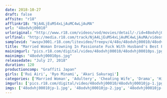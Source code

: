 ```yaml
---
date: 2018-10-27
draft: false
affsite: "r18"
afflinkr18: "NjA4LjEuMS4xLjAuMC4wLjAuMA"
url: "48odvhj00010"
urloriginal: "http://www.r18.com/videos/vod/movies/detail/-/id=48odvhj00010"
urlfinal: "http://media.r18.com/track/NjA4LjEuMS4xLjAuMC4wLjAuMA/videos/vod/movies/detail/-/id=48odvhj00010"
samplevid: "awspv3001.r18.com/litevideo/freepv/4/48o/48odvhj00010/48odvhj00010_dmb_w.mp4"
title: "Married Woman Drowning In Passionate Fuck With Husband's Best Friend"
mainimgurl: "pics.r18.com/digital/video/48odvhj00010/48odvhj00010ps.jpg"
mainimgs: "48odvhj00010ps.jpg"
releasedate: "July 27, 2018"
duration: 120
productioncomp: "Graffiti Japan"
girls: ['Rui Airi', 'Ryo Minami', 'Akari Sakuragi']
categories: ['Married Woman', 'Adultery', 'Cheating Wife', 'Drama', 'Hi-Def']
imgurls: ['pics.r18.com/digital/video/48odvhj00010/48odvhj00010jp-1.jpg', 'pics.r18.com/digital/video/48odvhj00010/48odvhj00010jp-2.jpg', 'pics.r18.com/digital/video/48odvhj00010/48odvhj00010jp-3.jpg', 'pics.r18.com/digital/video/48odvhj00010/48odvhj00010jp-4.jpg', 'pics.r18.com/digital/video/48odvhj00010/48odvhj00010jp-5.jpg', 'pics.r18.com/digital/video/48odvhj00010/48odvhj00010jp-6.jpg', 'pics.r18.com/digital/video/48odvhj00010/48odvhj00010jp-7.jpg', 'pics.r18.com/digital/video/48odvhj00010/48odvhj00010jp-8.jpg', 'pics.r18.com/digital/video/48odvhj00010/48odvhj00010jp-9.jpg', 'pics.r18.com/digital/video/48odvhj00010/48odvhj00010jp-10.jpg', 'pics.r18.com/digital/video/48odvhj00010/48odvhj00010jp-11.jpg', 'pics.r18.com/digital/video/48odvhj00010/48odvhj00010jp-12.jpg', 'pics.r18.com/digital/video/48odvhj00010/48odvhj00010jp-13.jpg', 'pics.r18.com/digital/video/48odvhj00010/48odvhj00010jp-14.jpg', 'pics.r18.com/digital/video/48odvhj00010/48odvhj00010jp-15.jpg', 'pics.r18.com/digital/video/48odvhj00010/48odvhj00010jp-16.jpg', 'pics.r18.com/digital/video/48odvhj00010/48odvhj00010jp-17.jpg', 'pics.r18.com/digital/video/48odvhj00010/48odvhj00010jp-18.jpg', 'pics.r18.com/digital/video/48odvhj00010/48odvhj00010jp-19.jpg', 'pics.r18.com/digital/video/48odvhj00010/48odvhj00010jp-20.jpg']
imgs: ['48odvhj00010jp-1.jpg', '48odvhj00010jp-2.jpg', '48odvhj00010jp-3.jpg', '48odvhj00010jp-4.jpg', '48odvhj00010jp-5.jpg', '48odvhj00010jp-6.jpg', '48odvhj00010jp-7.jpg', '48odvhj00010jp-8.jpg', '48odvhj00010jp-9.jpg', '48odvhj00010jp-10.jpg', '48odvhj00010jp-11.jpg', '48odvhj00010jp-12.jpg', '48odvhj00010jp-13.jpg', '48odvhj00010jp-14.jpg', '48odvhj00010jp-15.jpg', '48odvhj00010jp-16.jpg', '48odvhj00010jp-17.jpg', '48odvhj00010jp-18.jpg', '48odvhj00010jp-19.jpg', '48odvhj00010jp-20.jpg']
---
```

